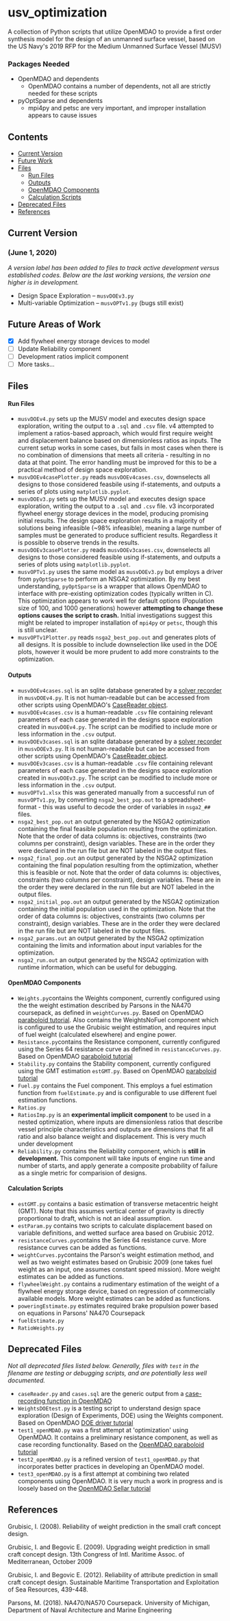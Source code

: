 # usv_optimization
A collection of Python scripts that utilize OpenMDAO to provide a first order synthesis model for the design of an unmanned surface vessel, based on the US Navy's 2019 RFP for the Medium Unmanned Surface Vessel (MUSV)

### Packages Needed
+ OpenMDAO and dependents
  + OpenMDAO contains a number of dependents, not all are strictly needed for these scripts
+ pyOptSparse and dependents
  + mpi4py and petsc are very important, and improper installation appears to cause issues

## Contents
+ [Current Version](#current-version)
+ [Future Work](#future-areas-of-work)
+ [Files](#files)
  + [Run Files](#run-files)
  + [Outputs](#outputs)
  + [OpenMDAO Components](#openmdao-components)
  + [Calculation Scripts](#calculation-scripts)
+ [Deprecated Files](#deprecated-files)
+ [References](#references)

## Current Version
### (June 1, 2020)
*A version label has been added to files to track active development versus established codes.  Below are the last working versions, the version one higher is in development.*
+ Design Space Exploration – `musvDOEv3.py`
+ Multi-variable Optimization – `musvOPTv1.py` (bugs still exist)

## Future Areas of Work
- [x] Add flywheel energy storage devices to model
- [ ] Update Reliability component
- [ ] Development ratios implicit component
- [ ] More tasks...

## Files
#### Run Files
+ `musvDOEv4.py` sets up the MUSV model and executes design space exploration, writing the output to a `.sql` and `.csv` file.  v4 attempted to implement a ratios-based approach, which would first require weight and displacement balance based on dimensionless ratios as inputs.  The current setup works in some cases, but fails in most cases when there is no combination of dimensions that meets all criteria - resulting in no data at that point.  The error handling must be improved for this to be a practical method of design space exploration.
+ `musvDOEv4casePlotter.py` reads `musvDOEv4cases.csv`, downselects all designs to those considered feasbile using if-statements, and outputs a series of plots using `matplotlib.pyplot`.  
+ `musvDOEv3.py` sets up the MUSV model and executes design space exploration, writing the output to a `.sql` and `.csv` file. v3 incorporated flywheel energy storage devices in the model, producing promising initial results.  The design space exploration results in a majority of solutions being infeasible (~98% infeasible), meaning a large number of samples must be generated to produce sufficient results.  Regardless it is possible to observe trends in the results.
+ `musvDOEv3casePlotter.py` reads `musvDOEv3cases.csv`, downselects all designs to those considered feasible using if-statements, and outputs a series of plots using `matplotlib.pyplot`.  
+ `musvOPTv1.py` uses the same model as `musvDOEv3.py` but employs a driver from `pyOptSparse` to perform an NSGA2 optimization.  By my best understanding, `pyOptSparse` is a wrapper that allows OpenMDAO to interface with pre-existing optimization codes (typically written in C).  This optimization appears to work well for default options (Population size of 100, and 1000 generations) however **attempting to change these options causes the script to crash.**  Initial investigations suggest this might be related to improper installation of `mpi4py` or `petsc`, though this is still unclear.
+ `musvOPTv1Plotter.py` reads `nsga2_best_pop.out` and generates plots of all designs.  It is possible to include downselection like used in the DOE plots, however it would be more prudent to add more constraints to the optimization.
#### Outputs
+ `musvDOEv4cases.sql` is an sqlite database generated by a [solver recorder](http://openmdao.org/twodocs/versions/latest/features/recording/solver_options.html) in `musvDOEv4.py`.  It is not human-readable but can be accessed from other scripts using OpenMDAO's [CaseReader object](http://openmdao.org/twodocs/versions/latest/features/recording/case_reader.html).
+ `musvDOEv4cases.csv` is a human-readable `.csv` file containing relevant parameters of each case generated in the designs space exploration created in `musvDOEv4.py`.  The script can be modified to include more or less information in the `.csv` output.
+ `musvDOEv3cases.sql` is an sqlite database generated by a [solver recorder](http://openmdao.org/twodocs/versions/latest/features/recording/solver_options.html) in `musvDOEv3.py`.  It is not human-readable but can be accessed from other scripts using OpenMDAO's [CaseReader object](http://openmdao.org/twodocs/versions/latest/features/recording/case_reader.html).
+ `musvDOEv3cases.csv` is a human-readable `.csv` file containing relevant parameters of each case generated in the designs space exploration created in `musvDOEv3.py`.  The script can be modified to include more or less information in the `.csv` output.
+ `musvOPTv1.xlsx` this was generated manually from a successful run of `musvOPTv1.py`, by converting `nsga2_best_pop.out` to a spreadsheet-format - this was useful to decode the order of variables in `nsga2_##` files.
+ `nsga2_best_pop.out` an output generated by the NSGA2 optimization containing the final feasible population resulting from the optimization.  Note that the order of data columns is: objectives, constraints (two columns per constraint), design variables.  These are in the order they were declared in the run file but are NOT labeled in the output files.
+ `nsga2_final_pop.out` an output generated by the NSGA2 optimization containing the final population resulting from the optimization, whether this is feasible or not.  Note that the order of data columns is: objectives, constraints (two columns per constraint), design variables.  These are in the order they were declared in the run file but are NOT labeled in the output files.
+ `nsga2_initial_pop.out` an output generated by the NSGA2 optimization containing the initial population used in the optimization.  Note that the order of data columns is: objectives, constraints (two columns per constraint), design variables.  These are in the order they were declared in the run file but are NOT labeled in the output files.
+ `nsga2_params.out` an output generated by the NSGA2 optimization containing the limits and information about input variables for the optimization.
+ `nsga2_run.out` an output generated by the NSGA2 optimization with runtime information, which can be useful for debugging.
#### OpenMDAO Components
+ `Weights.py`contains the Weights component, currently configured using the the weight estimation described by Parsons in the NA470 coursepack, as defined in `weightCurves.py`.  Based on OpenMDAO [paraboloid tutorial](http://openmdao.org/twodocs/versions/latest/basic_guide/first_analysis.html).  Also contains the WeightsNoFuel component which is configured to use the Grubisic weight estimation, and requires input of fuel weight (calculated elsewhere) and engine power.
+ `Resistance.py`contains the Resistance component, currently configured using the Series 64 resistance curve as defined in `resistanceCurves.py`.  Based on OpenMDAO [paraboloid tutorial](http://openmdao.org/twodocs/versions/latest/basic_guide/first_analysis.html)
+ `Stability.py` contains the Stability component, currently configured using the GMT estimation `estGMT.py`.  Based on OpenMDAO [paraboloid tutorial](http://openmdao.org/twodocs/versions/latest/basic_guide/first_analysis.html)
+ `Fuel.py` contains the Fuel component.  This employs a fuel estimation function from `fuelEstimate.py` and is configurable to use different fuel estimation functions.
+ `Ratios.py`
+ `RatiosImp.py` is an **experimental implicit component** to be used in a nested optimization, where inputs are dimensionless ratios that describe vessel principle characteristics and outputs are dimensions that fit all ratio and also balance weight and displacement.  This is very much under development
+ `Reliability.py` contains the Reliability component, which is **still in development.**  This component will take inputs of engine run time and number of starts, and apply generate a composite probability of failure as a single metric for comparision of designs.
#### Calculation Scripts
+ `estGMT.py` contains a basic estimation of transverse metacentric height (GMT).  Note that this assumes vertical center of gravity is directly proportional to draft, which is not an ideal assumption.
+ `estParam.py` contains two scripts to calculate displacement based on variable definitions, and wetted surface area based on Grubisic 2012.
+ `resistanceCurves.py`contains the Series 64 resistance curve.  More resistance curves can be added as functions.
+ `weightCurves.py`contains the Parson's weight estimation method, and well as two weight estimates based on Grubisic 2009 (one takes fuel weight as an input, one assumes constant speed mission).  More weight estimates can be added as functions.
+ `flywheelWeight.py` contains a rudimentary estimation of the weight of a flywheel energy storage device, based on regression of commercially available models.  More weight estimates can be added as functions.
+ `poweringEstimate.py` estimates required brake propulsion power based on equations in Parsons' NA470 Coursepack
+ `fuelEstimate.py`
+ `RatioWeights.py`


## Deprecated Files
*Not all deprecated files listed below. Generally, files with `test` in the filename are testing or debugging scripts, and are potentially less well documented.*
+ `caseReader.py` and `cases.sql` are the generic output from a [case-recording function in OpenMDAO](http://openmdao.org/twodocs/versions/latest/basic_guide/basic_recording.html)
+ `WeightsDOEtest.py` is a testing script to understand design space exploration (Design of Experiments, DOE) using the Weights component.  Based on OpenMDAO [DOE driver tutorial](http://openmdao.org/twodocs/versions/latest/features/building_blocks/drivers/doe_driver.html)
+ `test1_openMDAO.py` was a first attempt at 'optimization' using OpenMDAO.  It contains a preliminary resistance component, as well as case recording functionality.  Based on the [OpenMDAO paraboloid tutorial](http://openmdao.org/twodocs/versions/latest/basic_guide/first_optimization.html)
+ `test2_openMDAO.py` is a refined version of `test1_openMDAO.py` that incorporates better practices in developing an OpenMDAO model.
+ `test3_openMDAO.py` is a first attempt at combining two related components using OpenMDAO.  It is very much a work in progress and is loosely based on the [OpenMDAO Sellar tutorial](http://openmdao.org/twodocs/versions/latest/basic_guide/sellar.html)

## References
Grubisic, I. (2008).
Reliability of weight prediction in the small craft concept design.

Grubisic, I. and Begovic E. (2009).
Upgrading weight prediction in small craft concept design.
13th Congress of Intl. Maritime Assoc. of Mediterranean, October 2009

Grubisic, I. and Begovic E. (2012).
Reliability of attribute prediction in small craft concept design.
Sustainable Maritime Transportation and Exploitation of Sea Resources, 439-448.

Parsons, M. (2018).
NA470/NA570 Coursepack.
University of Michigan, Department of Naval Architecture and Marine Engineering
